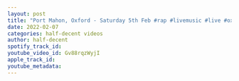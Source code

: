 ```yaml
---
layout: post
title: "Port Mahon, Oxford - Saturday 5th Feb #rap #livemusic #live #oxford #fans #billmurray #hiphop #dj"
date: 2022-02-07
categories: half-decent videos
author: half-decent
spotify_track_id: 
youtube_video_id: Gv88rqzWyjI
apple_track_id: 
youtube_metadata: 
---
```


